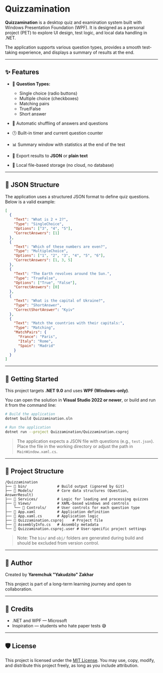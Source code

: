# Quizzamination

**Quizzamination** is a desktop quiz and examination system built with Windows Presentation Foundation (WPF).
It is designed as a personal project (PET) to explore UI design, test logic, and local data handling in .NET.

The application supports various question types, provides a smooth test-taking experience, and displays a summary of results at the end.

---

## ✨ Features

* 📝 **Question Types:**

  * Single choice (radio buttons)
  * Multiple choice (checkboxes)
  * Matching pairs
  * True/False
  * Short answer

* 🔀 Automatic shuffling of answers and questions

* 🕒 Built-in timer and current question counter

* 📊 Summary window with statistics at the end of the test

* 📂 Export results to **JSON** or **plain text**

* 📁 Local file-based storage (no cloud, no database)

---

## 📄 JSON Structure

The application uses a structured JSON format to define quiz questions. Below is a valid example:

```json
[
  {
    "Text": "What is 2 + 2?",
    "Type": "SingleChoice",
    "Options": ["3", "4", "5"],
    "CorrectAnswers": [1]
  },
  {
    "Text": "Which of these numbers are even?",
    "Type": "MultipleChoice",
    "Options": ["1", "2", "3", "4", "5", "6"],
    "CorrectAnswers": [1, 3, 5]
  },
  {
    "Text": "The Earth revolves around the Sun.",
    "Type": "TrueFalse",
    "Options": ["True", "False"],
    "CorrectAnswers": [0]
  },
  {
    "Text": "What is the capital of Ukraine?",
    "Type": "ShortAnswer",
    "CorrectShortAnswer": "Kyiv"
  },
  {
    "Text": "Match the countries with their capitals:",
    "Type": "Matching",
    "MatchPairs": {
      "France": "Paris",
      "Italy": "Rome",
      "Spain": "Madrid"
    }
  }
]
```

---

## 🚀 Getting Started

This project targets **.NET 9.0** and uses **WPF (Windows-only)**.

You can open the solution in **Visual Studio 2022 or newer**, or build and run it from the command line:

```bash
# Build the application
dotnet build Quizzamination.sln

# Run the application
dotnet run --project Quizzamination/Quizzamination.csproj
```

> The application expects a JSON file with questions (e.g., `test.json`).
> Place the file in the working directory or adjust the path in `MainWindow.xaml.cs`.

---

## 🧹 Project Structure

```
/Quizzamination
├── 📁 bin/              # Build output (ignored by Git)
├── 📁 Models/           # Core data structures (Question, AnswerResult)
├── 📁 Services/         # Logic for loading and processing quizzes
├── 📁 Views/            # XAML-based windows and controls
│   └── 📁 Controls/     # User controls for each question type
├── 📄 App.xaml          # Application definition
├── 📄 App.xaml.cs       # Application logic
├── 📄 Quizzamination.csproj    # Project file
├── 📄 AssemblyInfo.cs   # Assembly metadata
└── 📄 Quizzamination.csproj.user # User-specific project settings
```

> Note: The `bin/` and `obj/` folders are generated during build and should be excluded from version control.

---

## 👤 Author

Created by **Yaremchuk "Yakudzito" Zakhar**

This project is part of a long-term learning journey and open to collaboration.

---

## 🙌 Credits

* .NET and WPF — Microsoft
* Inspiration — students who hate paper tests 😅

---

## 🛡 License

This project is licensed under the [MIT License](./LICENSE).
You may use, copy, modify, and distribute this project freely, as long as you include attribution.

